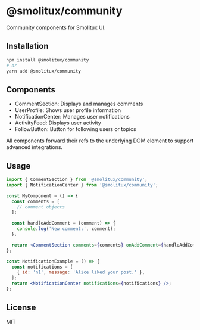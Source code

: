 # @smolitux/community

Community components for Smolitux UI.

## Installation

```bash
npm install @smolitux/community
# or
yarn add @smolitux/community
```

## Components

- CommentSection: Displays and manages comments
- UserProfile: Shows user profile information
- NotificationCenter: Manages user notifications
- ActivityFeed: Displays user activity
- FollowButton: Button for following users or topics

All components forward their refs to the underlying DOM element to support advanced integrations.

## Usage

```jsx
import { CommentSection } from '@smolitux/community';
import { NotificationCenter } from '@smolitux/community';

const MyComponent = () => {
  const comments = [
    // comment objects
  ];

  const handleAddComment = (comment) => {
    console.log('New comment:', comment);
  };

  return <CommentSection comments={comments} onAddComment={handleAddComment} />;
};

const NotificationExample = () => {
  const notifications = [
    { id: 'n1', message: 'Alice liked your post.' },
  ];
  return <NotificationCenter notifications={notifications} />;
};
```

## License

MIT

